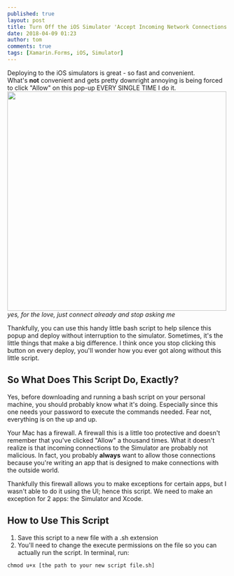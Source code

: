```yaml
---
published: true
layout: post
title: Turn Off the iOS Simulator 'Accept Incoming Network Connections' Pop-up
date: 2018-04-09 01:23
author: tom
comments: true
tags: [Xamarin.Forms, iOS, Simulator]
---
```

Deploying to the iOS simulators is great - so fast and convenient.  
What's __not__ convenient and gets pretty downright annoying is being forced to click "Allow" on this pop-up EVERY SINGLE TIME I do it.  
<img src="{{site.baseurl}}/images/DisableiOSSimulatorPopup/iOSSimulatorPopup.png" style="width: 500px;"/>  
*yes, for the love, just connect already and stop asking me*

Thankfully, you can use this handy little bash script to help silence this popup and deploy without interruption to the simulator. Sometimes, it's the little things that make a big difference. I think once you stop clicking this button on every deploy, you'll wonder how you ever got along without this little script.

## So What Does This Script Do, Exactly?

Yes, before downloading and running a bash script on your personal machine, you should probably know what it's doing. Especially since this one needs your password to execute the commands needed. Fear not, everything is on the up and up.

Your Mac has a firewall. A firewall this is a little too protective and doesn't remember that you've clicked "Allow" a thousand times. What it doesn't realize is that incoming connections to the Simulator are probably not malicious. In fact, you probably __always__ want to allow those connections because you're writing an app that is designed to make connections with the outside world.  

Thankfully this firewall allows you to make exceptions for certain apps, but I wasn't able to do it using the UI; hence this script. We need to make an exception for 2 apps: the Simulator and Xcode.


<script https://gist.github.com/TomSoderling/9b3d582c4c895dde4ed1eac3f987b764></script>


## How to Use This Script

1. Save this script to a new file with a .sh extension
1. You'll need to change the execute permissions on the file so you can actually run the script. In terminal, run:
```
chmod u+x [the path to your new script file.sh]
```
